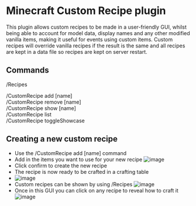# Minecraft Custom Recipe plugin

This plugin allows custom recipes to be made in a user-friendly GUI, whilst being able to account for model data, display names and any other modified vanilla items, making it useful for events using custom items.
Custom recipes will override vanilla recipes if the result is the same and all recipes are kept in a data file so recipes are kept on server restart.

## Commands

/Recipes

/CustomRecipe add [name]  
/CustomRecipe remove [name]  
/CustomRecipe show [name]  
/CustomRecipe list  
/CustomRecipe toggleShowcase

## Creating a new custom recipe

- Use the /CustomRecipe add [name] command
- Add in the items you want to use for your new recipe
![image](https://github.com/HarryWhead/Custom-Recipes-Plugin/assets/155663967/793c82b7-770e-4dd3-ad52-dace6b94f9bd)
- Click confirm to create the new recipe
- The recipe is now ready to be crafted in a crafting table
- ![image](https://github.com/HarryWhead/Custom-Recipes-Plugin/assets/155663967/e343020e-2504-4267-b04d-a356ceb7be6a)
- Custom recipes can be shown by using /Recipes
![image](https://github.com/HarryWhead/Custom-Recipes-Plugin/assets/155663967/97dae4ef-10ac-4e77-b28d-03c782ea1634)
- Once in this GUI you can click on any recipe to reveal how to craft it
![image](https://github.com/HarryWhead/Custom-Recipes-Plugin/assets/155663967/93307dd8-7127-4cdb-8d54-4c5e4fc6a5c8)

